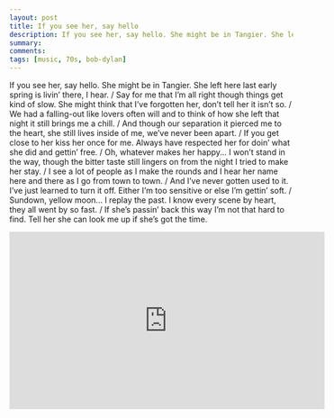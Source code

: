 ```yaml
---
layout: post
title: If you see her, say hello
description: If you see her, say hello. She might be in Tangier. She left here last early spring is livin’ there, I hear.
summary: 
comments: 
tags: [music, 70s, bob-dylan]
---
```


If you see her, say hello. She might be in Tangier. She left here last early spring is livin’ there, I hear. / Say for me that I’m all right though things get kind of slow. She might think that I’ve forgotten her, don’t tell her it isn’t so. / We had a falling-out like lovers often will and to think of how she left that night it still brings me a chill. / And though our separation it pierced me to the heart, she still lives inside of me, we’ve never been apart. / If you get close to her kiss her once for me. Always have respected her for doin’ what she did and gettin’ free. / Oh, whatever makes her happy... I won’t stand in the way, though the bitter taste still lingers on from the night I tried to make her stay. / I see a lot of people as I make the rounds and I hear her name here and there as I go from town to town. / And I’ve never gotten used to it. I’ve just learned to turn it off. Either I’m too sensitive or else I’m gettin’ soft. / Sundown, yellow moon... I replay the past. I know every scene by heart, they all went by so fast. / If she’s passin’ back this way I’m not that hard to find. Tell her she can look me up if she’s got the time.


<div class="youtube-embed-container">
	<iframe width="560" height="315" src="https://www.youtube.com/embed/BWzMVNy0YwE" title="YouTube video player" frameborder="0" allow="accelerometer; autoplay; clipboard-write; encrypted-media; gyroscope; picture-in-picture" allowfullscreen></iframe>
</div>